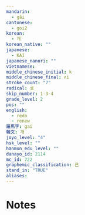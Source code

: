 ```yaml
---
mandarin:
  - gǎi
cantonese:
  - goi2
korean:
  - 개
korean_native: ""
japanese:
  - KAI
japanese_nanori: ""
vietnamese:
middle_chinese_initial: k
middle_chinese_final: ʌi
stroke_count: "7"
radical: 攴
skip_number: 1-3-4
grade_level: 2
pos: ""
english:
  - redo
  - renew
羅馬字: gai
韓文: 개
joyo_level: "4"
hsk_level: ""
hanmun_edu_level: ""
danayo_id: 2114
mc_id: 722
graphemic_classification: 己
stand_in: "TRUE"
aliases:
---
```


# Notes
